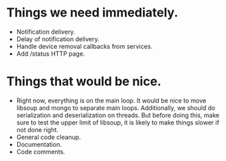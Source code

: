 # Things we need immediately.

 * Notification delivery.
 * Delay of notification delivery.
 * Handle device removal callbacks from services.
 * Add /status HTTP page.

# Things that would be nice.

 * Right now, everything is on the main loop. It would be nice to move
   libsoup and mongo to separate main loops. Additionally, we should do
   serialization and deserialization on threads. But before doing this,
   make sure to test the upper limit of libsoup, it is likely to make
   things slower if not done right.
 * General code cleanup.
 * Documentation.
 * Code comments.

